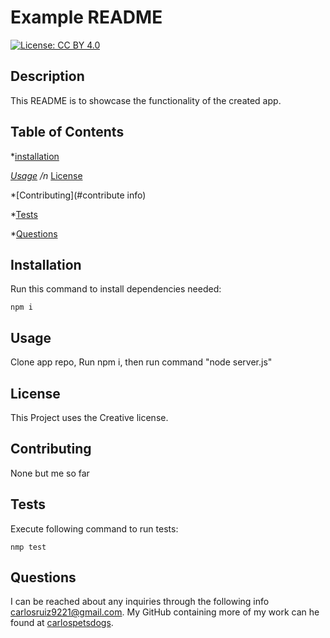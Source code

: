 # Example README 
[![License: CC BY 4.0](https://img.shields.io/badge/License-CC%20BY%204.0-lightgrey.svg)](https://creativecommons.org/licenses/by/4.0/)

## Description

This README is to showcase the functionality of the created app.

## Table of Contents

*[installation](#installation)

*[Usage](#usage)
/n* [License](#license)

*[Contributing](#contribute info)

*[Tests](#tests)

*[Questions](#questions)

## Installation

Run this command to install dependencies needed:

```
npm i
```

## Usage

Clone app repo, Run npm i, then run command "node server.js"

## License
  
  This Project uses the Creative license.

## Contributing

None but me so far

## Tests

Execute following command to run tests:

```
nmp test
```

## Questions

I can be reached about any inquiries through the following info carlosruiz9221@gmail.com. My GitHub containing more of my work can he found at [carlospetsdogs](https://github.com/carlospetsdogs/).


